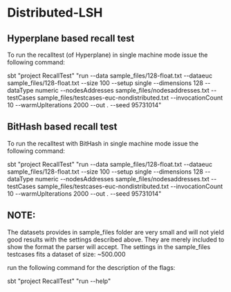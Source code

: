 # Distributed-LSH

## Hyperplane based recall test

To run the recalltest (of Hyperplane) in single machine mode issue the following command:

sbt "project RecallTest" "run --data sample_files/128-float.txt --dataeuc sample_files/128-float.txt --size 100 --setup single --dimensions 128 --dataType numeric --nodesAddresses sample_files/nodesaddresses.txt --testCases sample_files/testcases-euc-nondistributed.txt --invocationCount 10 --warmUpIterations 2000 --out . --seed 95731014"

## BitHash based recall test

To run the recalltest with BitHash in single machine mode issue the following command:

sbt "project RecallTest" "run --data sample_files/128-float.txt --dataeuc sample_files/128-float.txt --size 100 --setup single --dimensions 128 --dataType numeric --nodesAddresses sample_files/nodesaddresses.txt --testCases sample_files/testcases-euc-nondistributed.txt --invocationCount 10 --warmUpIterations 2000 --out . --seed 95731014"


## NOTE:
The datasets provides in sample_files folder are very small and will not yield good results with the settings described above.
They are merely included to show the format the parser will accept. The settings in the sample_files testcases fits a dataset of size: ~500.000



run the following command for the description of the flags:

sbt "project RecallTest" "run --help"
